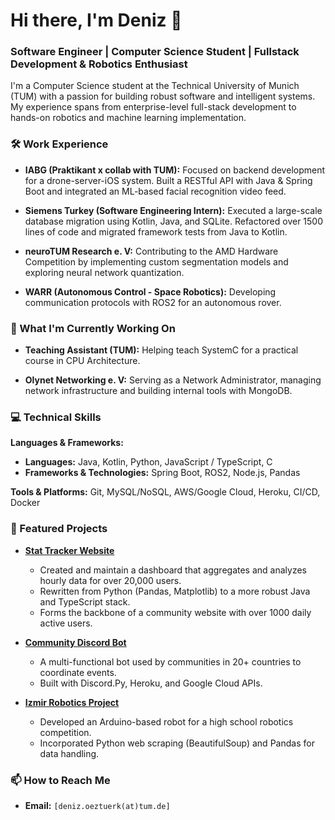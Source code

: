 # Hi there, I'm Deniz 👋

### Software Engineer | Computer Science Student | Fullstack Development & Robotics Enthusiast

I'm a Computer Science student at the Technical University of Munich (TUM) with a passion for building robust software and intelligent systems. My experience spans from enterprise-level full-stack development to hands-on robotics and machine learning implementation.

### 🛠️ Work Experience

* **IABG (Praktikant x collab with TUM):** Focused on backend development for a drone-server-iOS system. Built a RESTful API with Java & Spring Boot and integrated an ML-based facial recognition video feed.

* **Siemens Turkey (Software Engineering Intern):** Executed a large-scale database migration using Kotlin, Java, and SQLite. Refactored over 1500 lines of code and migrated framework tests from Java to Kotlin.

* **neuroTUM Research e. V:** Contributing to the AMD Hardware Competition by implementing custom segmentation models and exploring neural network quantization.

* **WARR (Autonomous Control - Space Robotics):** Developing communication protocols with ROS2 for an autonomous rover.

### 🚀 What I'm Currently Working On

* **Teaching Assistant (TUM):** Helping teach SystemC for a practical course in CPU Architecture.

* **Olynet Networking e. V:** Serving as a Network Administrator, managing network infrastructure and building internal tools with MongoDB.

### 💻 Technical Skills

**Languages & Frameworks:**

* **Languages:** Java, Kotlin, Python, JavaScript / TypeScript, C
* **Frameworks & Technologies:** Spring Boot, ROS2, Node.js, Pandas

**Tools & Platforms:** Git, MySQL/NoSQL, AWS/Google Cloud, Heroku, CI/CD, Docker
 
### 🌟 Featured Projects

* [**Stat Tracker Website**]()

  * Created and maintain a dashboard that aggregates and analyzes hourly data for over 20,000 users.
  * Rewritten from Python (Pandas, Matplotlib) to a more robust Java and TypeScript stack.
  * Forms the backbone of a community website with over 1000 daily active users.

* [**Community Discord Bot**]()

  * A multi-functional bot used by communities in 20+ countries to coordinate events.
  * Built with Discord.Py, Heroku, and Google Cloud APIs.

* [**Izmir Robotics Project**]()

  * Developed an Arduino-based robot for a high school robotics competition.
  * Incorporated Python web scraping (BeautifulSoup) and Pandas for data handling.

### 📫 How to Reach Me

* **Email:** `[deniz.oeztuerk(at)tum.de]`
